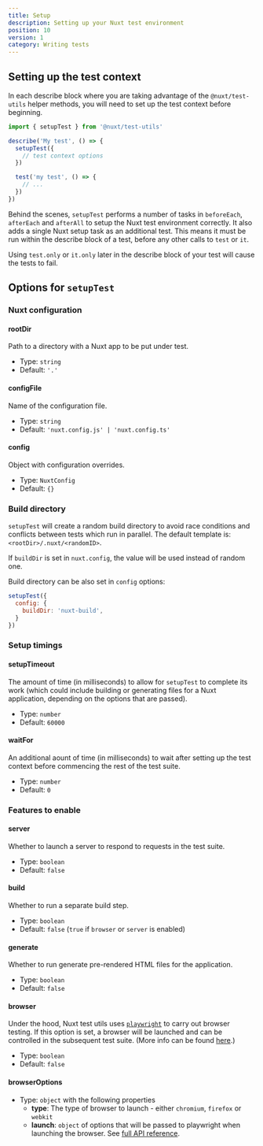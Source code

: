 ```yaml
---
title: Setup
description: Setting up your Nuxt test environment
position: 10
version: 1
category: Writing tests
---
```


## Setting up the test context

In each describe block where you are taking advantage of the `@nuxt/test-utils` helper methods, you will need to set up the test context before beginning.

```js
import { setupTest } from '@nuxt/test-utils'

describe('My test', () => {
  setupTest({
    // test context options
  })

  test('my test', () => {
    // ...
  })
})
```

Behind the scenes, `setupTest` performs a number of tasks in `beforeEach`, `afterEach` and `afterAll` to setup the Nuxt test environment correctly. It also adds a single Nuxt setup task as an additional test. This means it must be run within the describe block of a test, before any other calls to `test` or `it`. 

<alert type="warning">

Using `test.only` or `it.only` later in the describe block of your test will cause the tests to fail.

</alert>

## Options for `setupTest`

### Nuxt configuration

#### rootDir

Path to a directory with a Nuxt app to be put under test.

* Type: `string`
* Default: `'.'`

#### configFile

Name of the configuration file.

* Type: `string`
* Default: `'nuxt.config.js' | 'nuxt.config.ts'`

#### config

Object with configuration overrides.

* Type: `NuxtConfig`
* Default: `{}`
  
### Build directory

`setupTest` will create a random build directory to avoid race conditions and conflicts between tests which run in parallel. The default template is: `<rootDir>/.nuxt/<randomID>`.

If `buildDir` is set in `nuxt.config`, the value will be used instead of random one.

Build directory can be also set in `config` options:

```js
setupTest({
  config: {
    buildDir: 'nuxt-build',
  }
})
```

### Setup timings

#### setupTimeout

The amount of time (in milliseconds) to allow for `setupTest` to complete its work (which could include building or generating files for a Nuxt application, depending on the options that are passed).

* Type: `number`
* Default: `60000`

#### waitFor

An additional aount of time (in milliseconds) to wait after setting up the test context before commencing the rest of the test suite.

* Type: `number`
* Default: `0`

### Features to enable

#### server

Whether to launch a server to respond to requests in the test suite.

* Type: `boolean`
* Default: `false`

#### build

Whether to run a separate build step.

* Type: `boolean`
* Default: `false` (`true` if `browser` or `server` is enabled)
  
#### generate

Whether to run generate pre-rendered HTML files for the application.

* Type: `boolean`
* Default: `false`
  
<!-- #### generateOptions

* Type: `object` with the following properties
  - **build**: boolean
  - **init**: boolean
  
* Default: `{}` -->

#### browser

Under the hood, Nuxt test utils uses [`playwright`](https://playwright.dev/) to carry out browser testing. If this option is set, a browser will be launched and can be controlled in the subsequent test suite. (More info can be found [here](/api-reference/browser-testing).)

* Type: `boolean`
* Default: `false`

#### browserOptions
* Type: `object` with the following properties
  - **type**: The type of browser to launch - either `chromium`, `firefox` or `webkit`
  - **launch**: `object` of options that will be passed to playwright when launching the browser. See [full API reference](https://playwright.dev/#version=master&path=docs%2Fapi.md&q=browsertypelaunchoptions).
  